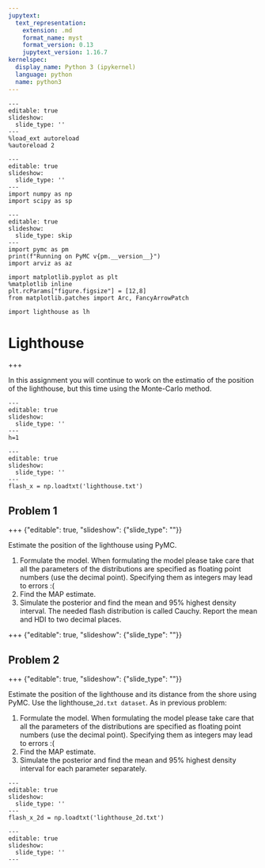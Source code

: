 ```yaml
---
jupytext:
  text_representation:
    extension: .md
    format_name: myst
    format_version: 0.13
    jupytext_version: 1.16.7
kernelspec:
  display_name: Python 3 (ipykernel)
  language: python
  name: python3
---
```


```{code-cell}
---
editable: true
slideshow:
  slide_type: ''
---
%load_ext autoreload
%autoreload 2
```

```{code-cell}
---
editable: true
slideshow:
  slide_type: ''
---
import numpy as np
import scipy as sp
```

```{code-cell}
---
editable: true
slideshow:
  slide_type: skip
---
import pymc as pm
print(f"Running on PyMC v{pm.__version__}")
import arviz as az
```

```{code-cell}
import matplotlib.pyplot as plt
%matplotlib inline
plt.rcParams["figure.figsize"] = [12,8]
from matplotlib.patches import Arc, FancyArrowPatch
```

```{code-cell}
import lighthouse as lh
```

# Lighthouse

+++

In this assignment you will continue to work on the estimatio of the position of the lighthouse, but this time using the Monte-Carlo method.

```{code-cell}
---
editable: true
slideshow:
  slide_type: ''
---
h=1
```

```{code-cell}
---
editable: true
slideshow:
  slide_type: ''
---
flash_x = np.loadtxt('lighthouse.txt')
```

## Problem 1

+++ {"editable": true, "slideshow": {"slide_type": ""}}

Estimate the position of the lighthouse using PyMC.

1. Formulate the model. When formulating the model please take care that all the parameters of the distributions are specified as floating point numbers (use the decimal point). Specifying them as integers may lead to errors :(  
2. Find the MAP estimate.
3. Simulate the posterior and find the mean and 95% highest density interval. The needed flash distribution is called Cauchy. Report the mean and HDI to two decimal places.

+++ {"editable": true, "slideshow": {"slide_type": ""}}

## Problem 2

+++ {"editable": true, "slideshow": {"slide_type": ""}}

Estimate the position of the lighthouse and its distance from the shore using PyMC. Use the lighthouse_`2d.txt dataset`. As in previous problem:
1. Formulate the model. When formulating the model please take care that all the parameters of the distributions are specified as floating point numbers (use the decimal point). Specifying them as integers may lead to errors :(  
2. Find the MAP estimate.
3. Simulate the posterior and find the mean and 95% highest density interval for each parameter separately.

```{code-cell}
---
editable: true
slideshow:
  slide_type: ''
---
flash_x_2d = np.loadtxt('lighthouse_2d.txt')
```

```{code-cell}
---
editable: true
slideshow:
  slide_type: ''
---

```
